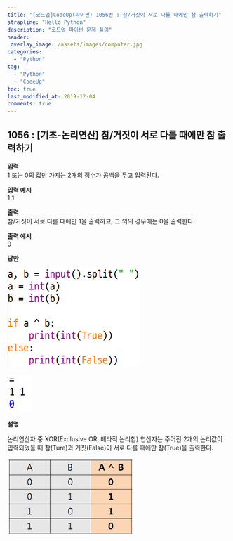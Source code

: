 ```yaml
---
title: "[코드업]CodeUp(파이썬) 1056번 : 참/거짓이 서로 다를 때에만 참 출력하기"
strapline: "Hello Python"
description: "코드업 파이썬 문제 풀이"
header:
 overlay_image: /assets/images/computer.jpg
categories:
  - "Python"
tag:
  - "Python"
  - "CodeUp"
toc: true
last_modified_at: 2019-12-04
comments: true
---
```


## 1056 : [기초-논리연산] 참/거짓이 서로 다를 때에만 참 출력하기


**입력**<br>
1 또는 0의 값만 가지는 2개의 정수가 공백을 두고 입력된다.

**입력 예시**<br>
1 1

**출력**<br>
참/거짓이 서로 다를 때에만 1을 출력하고, 그 외의 경우에는 0을 출력한다.

**출력 예시**<br>
0


**답안**<br>

![a1056](/assets/images/1056-1.jpg)<br>

![a1056](/assets/images/1056-2.jpg)


**설명**

논리연산자 중 XOR(Exclusive OR, 배타적 논리합) 연산자는 주어진 2개의 논리값이 입력되었을 때 참(Ture)과 거짓(False)이 서로 다를 때에만 참(True)을 출력한다. 

![a1054](/assets/images/1056-3.jpg)


